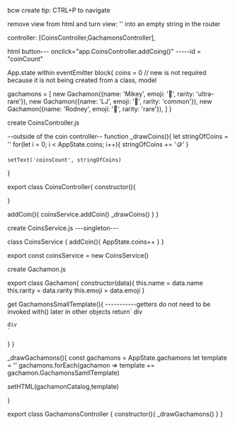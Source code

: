 <!--  general notes on day 2 -->
bcw create
tip: CTRL+P to navigate
<!-- SECTION gatchamon -->
remove view from html and turn view: '' into an empty string in the router

controller: [CoinsController,GachamonsController],

html
button---  onclick="app.CoinsController.addCoing()"
-----id = "coinCount"

App.state within eventEmitter block{
  coins = 0  // new is not required because it is not being created from a class, model

  gachamons = [
    new Gachamon({name: 'Mikey', emoji: '🤖', rarity: 'ultra-rare'}),
    new Gachamon({name: 'LJ', emoji: '🦞', rarity: 'common'}),
    new Gachamon({name: 'Rodney', emoji: '🐍', rarity: 'rare'}),
  ]
}

create CoinsController.js

<!-- SECTION CoinCONTROLLER -->
--outside of the coin controller--
function _drawCoins(){
  let stringOfCoins = ''
  for(let i = 0; i < AppState.coins; i++){
    stringOfCoins += '🪙'
  }

    setText('coinsCount', stringOfCoins)
}

export class CoinsController{
  constructor(){

  }

  addCoin(){
    coinsService.addCoin()
    _drawCoins()
  }
}
<!-- SECTION CoinSERVICE -->
create CoinsService.js
---singleton---

class CoinsService {
    addCoin(){
      AppState.coins++
    }
}

export const coinsService = new CoinsService()

<!-- SECTION Gachamon model -->
create Gachamon.js

export class Gachamon{
  constructor(data){
    this.name = data.name
    this.rarity = data.rarity
    this.emoji = data.emoji
  }

  <!-- NOTE never ever write out HTML by hand, write it in the index then copy paste-->
  get GachamonsSmallTemplate(){    -----------getters do not need to be invoked with() later in other objects
    return`
    div

    div 
    `
  }
}

<!-- SECTION Gachamon Controller -->
_drawGachamons(){
  const gachamons = AppState.gachamons
  let template = ''
  gachamons.forEach(gachamon => template += gachamon.GachamonsSamllTemplate)

  setHTML(gachamonCatalog,template)

}

export class GachamonsController {
  constructor(){
    _drawGachamons()
  }
}



